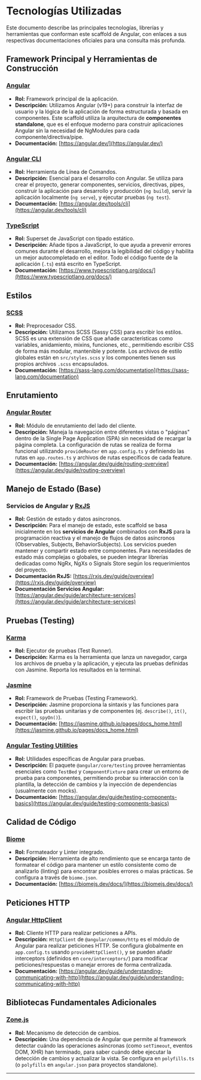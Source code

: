 # Tecnologías Utilizadas

Este documento describe las principales tecnologías, librerías y herramientas que conforman este scaffold de Angular, con enlaces a sus respectivas documentaciones oficiales para una consulta más profunda.

## Framework Principal y Herramientas de Construcción

### [Angular](https://angular.dev/)

* **Rol:** Framework principal de la aplicación.
* **Descripción:** Utilizamos Angular (v19+) para construir la interfaz de usuario y la lógica de la aplicación de forma estructurada y basada en componentes. Este scaffold utiliza la arquitectura de **componentes standalone**, que es el enfoque moderno para construir aplicaciones Angular sin la necesidad de NgModules para cada componente/directiva/pipe.
* **Documentación:** [https://angular.dev/](https://angular.dev/)

### [Angular CLI](https://angular.dev/tools/cli)

* **Rol:** Herramienta de Línea de Comandos.
* **Descripción:** Esencial para el desarrollo con Angular. Se utiliza para crear el proyecto, generar componentes, servicios, directivas, pipes, construir la aplicación para desarrollo y producción (`ng build`), servir la aplicación localmente (`ng serve`), y ejecutar pruebas (`ng test`).
* **Documentación:** [https://angular.dev/tools/cli](https://angular.dev/tools/cli)

### [TypeScript](https://www.typescriptlang.org/)

* **Rol:** Superset de JavaScript con tipado estático.
* **Descripción:** Añade tipos a JavaScript, lo que ayuda a prevenir errores comunes durante el desarrollo, mejora la legibilidad del código y habilita un mejor autocompletado en el editor. Todo el código fuente de la aplicación (`.ts`) está escrito en TypeScript.
* **Documentación:** [https://www.typescriptlang.org/docs/](https://www.typescriptlang.org/docs/)

## Estilos

### [SCSS](https://sass-lang.com/documentation)

* **Rol:** Preprocesador CSS.
* **Descripción:** Utilizamos SCSS (Sassy CSS) para escribir los estilos. SCSS es una extensión de CSS que añade características como variables, anidamiento, mixins, funciones, etc., permitiendo escribir CSS de forma más modular, mantenible y potente. Los archivos de estilo globales están en `src/styles.scss` y los componentes tienen sus propios archivos `.scss` encapsulados.
* **Documentación:** [https://sass-lang.com/documentation](https://sass-lang.com/documentation)

## Enrutamiento

### [Angular Router](https://angular.dev/guide/routing-overview)

* **Rol:** Módulo de enrutamiento del lado del cliente.
* **Descripción:** Maneja la navegación entre diferentes vistas o "páginas" dentro de la Single Page Application (SPA) sin necesidad de recargar la página completa. La configuración de rutas se realiza de forma funcional utilizando `provideRouter` en `app.config.ts` y definiendo las rutas en `app.routes.ts` y archivos de rutas específicos de cada feature.
* **Documentación:** [https://angular.dev/guide/routing-overview](https://angular.dev/guide/routing-overview)

## Manejo de Estado (Base)

### Servicios de Angular y [RxJS](https://rxjs.dev/guide/overview)

* **Rol:** Gestión de estado y datos asíncronos.
* **Descripción:** Para el manejo de estado, este scaffold se basa inicialmente en los **servicios de Angular** combinados con **RxJS** para la programación reactiva y el manejo de flujos de datos asíncronos (Observables, Subjects, BehaviorSubjects). Los servicios pueden mantener y compartir estado entre componentes. Para necesidades de estado más complejas o globales, se pueden integrar librerías dedicadas como NgRx, NgXs o Signals Store según los requerimientos del proyecto.
* **Documentación RxJS:** [https://rxjs.dev/guide/overview](https://rxjs.dev/guide/overview)
* **Documentación Servicios Angular:** [https://angular.dev/guide/architecture-services](https://angular.dev/guide/architecture-services)

## Pruebas (Testing)

### [Karma](https://karma-runner.github.io/)

* **Rol:** Ejecutor de pruebas (Test Runner).
* **Descripción:** Karma es la herramienta que lanza un navegador, carga los archivos de prueba y la aplicación, y ejecuta las pruebas definidas con Jasmine. Reporta los resultados en la terminal.

### [Jasmine](https://jasmine.github.io/)

* **Rol:** Framework de Pruebas (Testing Framework).
* **Descripción:** Jasmine proporciona la sintaxis y las funciones para escribir las pruebas unitarias y de componentes (ej. `describe()`, `it()`, `expect()`, `spyOn()`).
* **Documentación:** [https://jasmine.github.io/pages/docs_home.html](https://jasmine.github.io/pages/docs_home.html)

### [Angular Testing Utilities](https://angular.dev/guide/testing)

* **Rol:** Utilidades específicas de Angular para pruebas.
* **Descripción:** El paquete `@angular/core/testing` provee herramientas esenciales como `TestBed` y `ComponentFixture` para crear un entorno de prueba para componentes, permitiendo probar su interacción con la plantilla, la detección de cambios y la inyección de dependencias (usualmente con mocks).
* **Documentación:** [https://angular.dev/guide/testing-components-basics](https://angular.dev/guide/testing-components-basics)

## Calidad de Código

### [Biome](https://biomejs.dev/)

* **Rol:** Formateador y Linter integrado.
* **Descripción:** Herramienta de alto rendimiento que se encarga tanto de formatear el código para mantener un estilo consistente como de analizarlo (linting) para encontrar posibles errores o malas prácticas. Se configura a través de `biome.json`.
* **Documentación:** [https://biomejs.dev/docs/](https://biomejs.dev/docs/)

## Peticiones HTTP

### [Angular HttpClient](https://angular.dev/guide/understanding-communicating-with-http)

* **Rol:** Cliente HTTP para realizar peticiones a APIs.
* **Descripción:** `HttpClient` de `@angular/common/http` es el módulo de Angular para realizar peticiones HTTP. Se configura globalmente en `app.config.ts` usando `provideHttpClient()`, y se pueden añadir interceptors (definidos en `core/interceptors/`) para modificar peticiones/respuestas o manejar errores de forma centralizada.
* **Documentación:** [https://angular.dev/guide/understanding-communicating-with-http](https://angular.dev/guide/understanding-communicating-with-http)

## Bibliotecas Fundamentales Adicionales

### [Zone.js](https://github.com/angular/angular/tree/main/packages/zone.js)

* **Rol:** Mecanismo de detección de cambios.
* **Descripción:** Una dependencia de Angular que permite al framework detectar cuándo las operaciones asíncronas (como `setTimeout`, eventos DOM, XHR) han terminado, para saber cuándo debe ejecutar la detección de cambios y actualizar la vista. Se configura en `polyfills.ts` (o `polyfills` en `angular.json` para proyectos standalone).

---